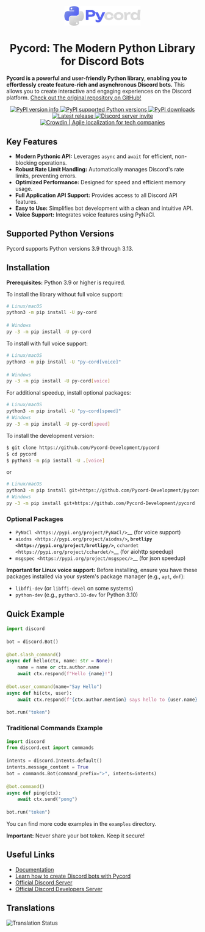 <div align="center">
  <img src="https://raw.githubusercontent.com/Pycord-Development/pycord/master/pycord.png" alt="Pycord v3" width="200">
  <h1>Pycord: The Modern Python Library for Discord Bots</h1>
</div>

**Pycord is a powerful and user-friendly Python library, enabling you to effortlessly create feature-rich and asynchronous Discord bots.** This allows you to create interactive and engaging experiences on the Discord platform.  [Check out the original repository on GitHub!](https://github.com/Pycord-Development/pycord)

<p align="center">
  <a href="https://pypi.python.org/pypi/py-cord">
    <img src="https://img.shields.io/pypi/v/py-cord.svg?style=for-the-badge&logo=pypi&color=yellowgreen&logoColor=white" alt="PyPI version info">
  </a>
  <a href="https://pypi.python.org/pypi/py-cord">
    <img src="https://img.shields.io/pypi/pyversions/py-cord.svg?style=for-the-badge&logo=python&logoColor=white" alt="PyPI supported Python versions">
  </a>
  <a href="https://pypi.python.org/pypi/py-cord">
    <img src="https://img.shields.io/pypi/dm/py-cord?color=blueviolet&logo=pypi&logoColor=white&style=for-the-badge" alt="PyPI downloads">
  </a>
  <a href="https://github.com/Pycord-Development/pycord/releases">
    <img src="https://img.shields.io/github/v/release/Pycord-Development/pycord?include_prereleases&label=Latest%20Release&logo=github&sort=semver&style=for-the-badge&logoColor=white" alt="Latest release">
  </a>
  <a href="https://pycord.dev/discord">
    <img src="https://img.shields.io/discord/881207955029110855?label=discord&style=for-the-badge&logo=discord&color=5865F2&logoColor=white" alt="Discord server invite">
  </a>
  <a href="https://translations.pycord.dev/documentation/?utm_source=badge&utm_medium=referral&utm_campaign=badge-add-on">
    <img src="https://badges.crowdin.net/badge/dark/crowdin-on-light.png" alt="Crowdin | Agile localization for tech companies">
  </a>
</p>

## Key Features

*   **Modern Pythonic API:** Leverages `async` and `await` for efficient, non-blocking operations.
*   **Robust Rate Limit Handling:** Automatically manages Discord's rate limits, preventing errors.
*   **Optimized Performance:** Designed for speed and efficient memory usage.
*   **Full Application API Support:** Provides access to all Discord API features.
*   **Easy to Use:** Simplifies bot development with a clean and intuitive API.
*   **Voice Support:**  Integrates voice features using PyNaCl.

## Supported Python Versions

Pycord supports Python versions 3.9 through 3.13.

## Installation

**Prerequisites:** Python 3.9 or higher is required.

To install the library without full voice support:

```bash
# Linux/macOS
python3 -m pip install -U py-cord

# Windows
py -3 -m pip install -U py-cord
```

To install with full voice support:

```bash
# Linux/macOS
python3 -m pip install -U "py-cord[voice]"

# Windows
py -3 -m pip install -U py-cord[voice]
```

For additional speedup, install optional packages:

```bash
# Linux/macOS
python3 -m pip install -U "py-cord[speed]"
# Windows
py -3 -m pip install -U py-cord[speed]
```

To install the development version:

```bash
$ git clone https://github.com/Pycord-Development/pycord
$ cd pycord
$ python3 -m pip install -U .[voice]
```

or

```bash
# Linux/macOS
python3 -m pip install git+https://github.com/Pycord-Development/pycord
# Windows
py -3 -m pip install git+https://github.com/Pycord-Development/pycord
```

### Optional Packages

*   `PyNaCl <https://pypi.org/project/PyNaCl/>`__ (for voice support)
*   `aiodns <https://pypi.org/project/aiodns/>`__, `brotlipy <https://pypi.org/project/brotlipy/>`__, `cchardet <https://pypi.org/project/cchardet/>`__ (for aiohttp speedup)
*   `msgspec <https://pypi.org/project/msgspec/>`__ (for json speedup)

**Important for Linux voice support:**  Before installing, ensure you have these packages installed via your system's package manager (e.g., `apt`, `dnf`):

*   `libffi-dev` (or `libffi-devel` on some systems)
*   `python-dev` (e.g., `python3.10-dev` for Python 3.10)

## Quick Example

```python
import discord

bot = discord.Bot()

@bot.slash_command()
async def hello(ctx, name: str = None):
    name = name or ctx.author.name
    await ctx.respond(f"Hello {name}!")

@bot.user_command(name="Say Hello")
async def hi(ctx, user):
    await ctx.respond(f"{ctx.author.mention} says hello to {user.name}!")

bot.run("token")
```

### Traditional Commands Example

```python
import discord
from discord.ext import commands

intents = discord.Intents.default()
intents.message_content = True
bot = commands.Bot(command_prefix=">", intents=intents)

@bot.command()
async def ping(ctx):
    await ctx.send("pong")

bot.run("token")
```

You can find more code examples in the ``examples`` directory.

**Important:**  Never share your bot token.  Keep it secure!

## Useful Links

*   [Documentation](https://docs.pycord.dev/en/master/index.html)
*   [Learn how to create Discord bots with Pycord](https://guide.pycord.dev)
*   [Official Discord Server](https://pycord.dev/discord)
*   [Official Discord Developers Server](https://discord.gg/discord-developers)

## Translations

<img src="https://badges.awesome-crowdin.com/translation-200034237-5.png" alt="Translation Status">